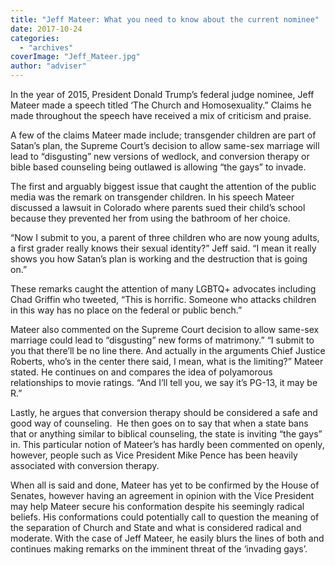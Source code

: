 ```yaml
---
title: "Jeff Mateer: What you need to know about the current nominee"
date: 2017-10-24
categories: 
  - "archives"
coverImage: "Jeff_Mateer.jpg"
author: "adviser"
---
```


In the year of 2015, President Donald Trump’s federal judge nominee, Jeff Mateer made a speech titled ‘The Church and Homosexuality.” Claims he made throughout the speech have received a mix of criticism and praise.

A few of the claims Mateer made include; transgender children are part of Satan’s plan, the Supreme Court’s decision to allow same-sex marriage will lead to “disgusting” new versions of wedlock, and conversion therapy or bible based counseling being outlawed is allowing “the gays” to invade.

The first and arguably biggest issue that caught the attention of the public media was the remark on transgender children. In his speech Mateer discussed a lawsuit in Colorado where parents sued their child’s school because they prevented her from using the bathroom of her choice.

“Now I submit to you, a parent of three children who are now young adults, a first grader really knows their sexual identity?” Jeff said. “I mean it really shows you how Satan’s plan is working and the destruction that is going on.”

These remarks caught the attention of many LGBTQ+ advocates including Chad Griffin who tweeted, “This is horrific. Someone who attacks children in this way has no place on the federal or public bench.”

Mateer also commented on the Supreme Court decision to allow same-sex marriage could lead to “disgusting” new forms of matrimony.” “I submit to you that there’ll be no line there. And actually in the arguments Chief Justice Roberts, who’s in the center there said, I mean, what is the limiting?” Mateer stated. He continues on and compares the idea of polyamorous relationships to movie ratings. “And I’ll tell you, we say it’s PG-13, it may be R.”

Lastly, he argues that conversion therapy should be considered a safe and good way of counseling.  He then goes on to say that when a state bans that or anything similar to biblical counseling, the state is inviting “the gays” in. This particular notion of Mateer’s has hardly been commented on openly, however, people such as Vice President Mike Pence has been heavily associated with conversion therapy.

When all is said and done, Mateer has yet to be confirmed by the House of Senates, however having an agreement in opinion with the Vice President may help Mateer secure his conformation despite his seemingly radical beliefs. His conformations could potentially call to question the meaning of the separation of Church and State and what is considered radical and moderate. With the case of Jeff Mateer, he easily blurs the lines of both and continues making remarks on the imminent threat of the ‘invading gays’.
